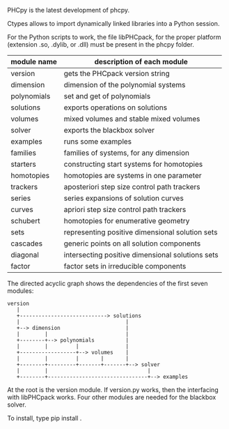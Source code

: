 PHCpy is the latest development of phcpy.

Ctypes allows to import dynamically linked libraries into a Python session.

For the Python scripts to work, the file libPHCpack,
for the proper platform (extension .so, .dylib, or .dll) must be present
in the phcpy folder.

| module name    | description of each module                       |
|----------------|--------------------------------------------------|
| version        | gets the PHCpack version string                  |
| dimension      | dimension of the polynomial systems              |
| polynomials    | set and get of polynomials                       |
| solutions      | exports operations on solutions                  |
| volumes        | mixed volumes and stable mixed volumes           |
| solver         | exports the blackbox solver                      |
| examples       | runs some examples                               |
| families       | families of systems, for any dimension           |
| starters       | constructing start systems for homotopies        |
| homotopies     | homotopies are systems in one parameter          |
| trackers       | aposteriori step size control path trackers      |
| series         | series expansions of solution curves             |
| curves         | apriori step size control path trackers          |
| schubert       | homotopies for enumerative geometry              |
| sets           | representing positive dimensional solution sets  |
| cascades       | generic points on all solution components        |
| diagonal       | intersecting positive dimensional solutions sets |
| factor         | factor sets in irreducible components            |

The directed acyclic graph shows the dependencies of
the first seven modules:

    version
       |
       +----------------------------> solutions         
       |                                  |
       +--> dimension                     |
       |        |                         |
       +--------+--> polynomials          |
       |        |         |               |
       +------------------+--> volumes    |
       |        |         |       |       |
       +--------+---------+-------+-------+--> solver 
       |        |                                |
       +--------+--------------------------------+--> examples

At the root is the version module.  If version.py works,
then the interfacing with libPHCpack works.
Four other modules are needed for the blackbox solver.

To install, type
pip install .
